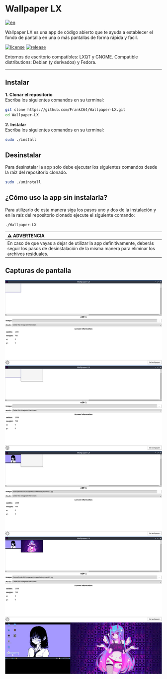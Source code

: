# Wallpaper LX
[![en](https://img.shields.io/badge/lang-en-green.svg)](https://github.com/FrankC64/Wallpaper-LX/blob/main/README.md)

Wallpaper LX es una app de código abierto que te ayuda a establecer el fondo de pantalla en una o más pantallas de forma rápida y fácil.

[![license](https://img.shields.io/badge/license-GPL-blue.svg)]()
[![release](https://img.shields.io/badge/release-v1.1.1-blue.svg)]()

Entornos de escritorio compatibles: LXQT y GNOME.
Compatible distributions: Debian (y derivados) y Fedora.

---

## Instalar
**1. Clonar el repositorio**<br>
Escriba los siguientes comandos en su terminal:

```bash
git clone https://github.com/FrankC64/Wallpaper-LX.git
cd Wallpaper-LX
```

**2. Instalar**<br>
Escriba los siguientes comandos en su terminal:

```bash
sudo ./install
```

## Desinstalar
Para desinstalar la app solo debe ejecutar los siguientes comandos desde la raíz del repositorio clonado. 

```bash
sudo ./uninstall
```

## ¿Cómo uso la app sin instalarla?
Para utilizarlo de esta manera siga los pasos uno y dos de la instalación y en la raíz del repositorio clonado ejecute el siguiente comando:

```bash
./Wallpaper-LX
```

| :warning: ADVERTENCIA |
|:-----------------------------------------|
| En caso de que vayas a dejar de utilizar la app definitivamente, deberás seguir los pasos de desinstalación de la misma manera para eliminar los archivos residuales. |

## Capturas de pantalla
<img src="https://raw.githubusercontent.com/FrankC64/Wallpaper-LX/master/screenshots/one-screen.jpg">
<img src="https://raw.githubusercontent.com/FrankC64/Wallpaper-LX/master/screenshots/two-screen.jpg">
<img src="https://raw.githubusercontent.com/FrankC64/Wallpaper-LX/master/screenshots/two-screen-one-image.jpg">
<img src="https://raw.githubusercontent.com/FrankC64/Wallpaper-LX/master/screenshots/two-screen-two-image.jpg">
<img src="https://raw.githubusercontent.com/FrankC64/Wallpaper-LX/master/screenshots/two-screen-wallpaper.jpg">
